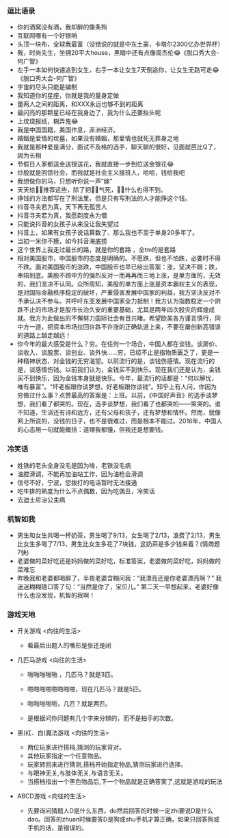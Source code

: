 ### 逗比语录

- 你的酒窝没有酒，我却醉的像条狗
- 互联网哪有一个好银呐
- 头顶一块布，全球我最富（没错说的就是中东土豪，卡塔尔2300亿办世界杯）
- 我，时尚先生，坐拥20平大house，黑暗中还有点像周杰伦😂《脱口秀大会-何广智》
- 左手一本如何快速追到女生，右手一本让女生7天倒追你，让女生无路可走😂《脱口秀大会-何广智》
- 宇宙的尽头只能是编制
- 我知道你的星座，你就是我的量身定做
- 量两人之间的距离，和XXX永远也够不到的距离
- 最闪亮的那颗星已经在我身边了，我为什么还要抬头呢
- 上坟烧报纸，糊弄鬼😂
- 我是中国国籍，美国作息，非洲经济。
- 婚姻是爱情的坟墓，如果没有婚姻，那爱情也就死无葬身之地
- 我就是那种爱是满分，面试不及格的选手，聊天聊的很好，见面就芭比Q了，因为长相
- 节假日人家都送金送银送花，我就直接一步到位送金银花😂
- 炒股就是回馈社会，而我就是社会主义接班人，哈哈，钱给我吧
- 我想做你的马，只想听你说一声”嫁”
- 天天给👴🏻推荐这些，除了把👴🏻气死，👴🏻什么也得不到。
- 挣钱的方法都写在了刑法里，但是只有写刑法的人才能挣这个钱。
- 抖音寻夫若为真，天下再无孤苦人
- 抖音寻夫若为真，我愿剃度永为僧
- 只能说抖音的女孩子从来没让我失望过
- 抖音上，如果有女孩子说话算数了、那么我也不至于单身20多年了。
- 当初一米你不撩，如今抖音海底捞
- 这个世界上我走过最长的路，就是你的套路 ，全tm的是套路
- 相对美国股市，中国股市的态度是明确的。不愿跌，但也不怕跌，必要时不得不跌。面对美国股市的涨跌，中国股市也早已给出答案：涨，坚决不跟；跌，奉陪到底。美股不顾中方的强烈反对一而再再而三地上涨，是单方面的，无效的，我们坚决不认同。众所周知，美股的单方面上涨是资本霸权主义的表现，是对国际金融秩序稳定的破坏，严重侵害发展中国家的利益，我方坚决反对不予承认决不参与。并呼吁东亚发展中国家全力抵制！我方认为指数稳定一个阴跌不止的市场才是股市长治久安的重要基础，尤其是两年四次股灾的辉煌成就。我方为此做出的不懈努力国际社会有目共睹。希望欧美各方谨言慎行，同中方一道，把资本市场拉回许跌不许涨的正确轨道上来，不要在屡创新高错误的道路上越走越远！
- 你今年的最大感受是什么？穷。在任何一个场合，中国人都在谈钱。谈房价、谈收入、谈股票、谈创业、谈外快……穷，已经不止是指物质匮乏了，更是一种精神状态，对金钱的无穷渴望。以前流行的是，谈钱伤感情。现在流行的是，谈感情伤钱。以前我们认为，金钱买不到快乐。现在我们还是认为，金钱买不到快乐，因为金钱本身就是快乐。今年，最流行的话都是：“何以解忧，唯有暴富”。“坏老板跟你谈梦想，好老板跟你谈钱”。知乎上有人问，你因为穷做过什么事？点赞最高的答案是：上班。以前，《中国好声音》的选手谈梦想，我们看了都哭的。现在，选手谈梦想，我们看了也都哭的——笑哭的。谁不知道，生活还有诗和远方，还有父母和孩子，还有梦想和情怀。然而，就像网上所说的，没钱的日子，也不是很难过，而是根本不能过。2016年，中国人的心态用一句就能概括：道理我都懂，但我还是想要钱。

### 冷笑话

- 姓铁的老头全身没毛是因为啥，老铁没毛病
- 油腔滑调，不能再加油站工作，因为油枪会滑调
- 信号不好，宁波，您拨打的电话暂时无法接通
- 吃牛排的熟度为什么不点偶数，因为吃偶丑，冷笑话
- 去迪士尼治公主病

### 机智如我

- 男生和女生共喝一杯奶茶，男生喝了9/13，女生喝了2/13，浪费了2/13，男生比女生多喝了7/13，男生比女生多花了7块钱，这奶茶是多少钱来着？(情商题7快)
- 老婆做的菜好吃还是妈妈做的菜好吃，标准答案，老婆做的菜好吃，妈妈做的菜难忘
- 昨晚我和老婆都喝醉了，半夜老婆含糊问我：“我漂亮还是你老婆漂亮啊？” 我迷迷糊糊随口答了句：“当然是你了，宝贝儿。” 第二天一早想起来，老婆好像什么也没发现，机智的我啊！

### 游戏天地

- 开关游戏 <向往的生活>

  - 看最后出题人的嘴形是张还是闭

- 几匹马游戏 <向往的生活>

  - 啪啪啪啪啪 ，几匹马？就是3匹。

  - 啪啪啪啪啪啪啪啪，现在几匹马？就是5匹。
  - 啪啪啪啪啪，几匹？就是两匹。
  - 是根据问你问题有几个字来分辨的，而不是拍手的次数。

- 黑(红、白)魔法游戏 <向往的生活>

  - 两位玩家进行搭档,猜测的玩家背对。
  - 其他玩家指定一个任意物品。
  - 玩家转回来进行猜测,搭档开始指定物品,猜测玩家进行选择。
  - 与眼神无关,与肢体无关,与语言无关。
  - 当搭档指出一个黑色物品后,下一个物品就是正确答案了,这就是游戏的玩法

- ABCD游戏 <向往的生活>

  - 先要询问猜题人D是什么东西，du然后回答的时候一定zhi要说D是什么dao。回答的zhuan时候要答D是狗或shu手机才算正确，如果只回答狗或手机的话，是错误的。